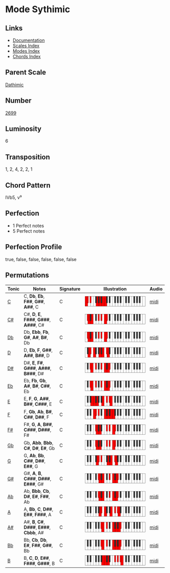 # Mode Sythimic

## Links

- [Documentation](README.md)
- [Scales Index](Scales.md)
- [Modes Index](Modes.md)
- [Chords Index](Chords.md)

## Parent Scale

[Dathimic](ScaleDathimic.md)

## Number

[2699](https://ianring.com/musictheory/scales/2699)

## Luminosity

6

## Transposition

1, 2, 4, 2, 2, 1

## Chord Pattern

IVb5, v⁰

## Perfection

- 1 Perfect notes
- 5 Perfect notes

## Perfection Profile

true, false, false, false, false, false

## Permutations

| Tonic | Notes | Signature | Illustration | Audio |
|-------|-------|-----------|--------------|-------|
| [C](ModeCNaturalSythimic.md) | C, **Db**, **Eb**, **F##**, **G##**, **A##**, C | C | ![CNaturalSythimic](ModeCNaturalSythimic.png) | [midi](https://github.com/edipermadi/music/blob/main/docs/ModeCNaturalSythimic.mid?raw=true) |
| [C#](ModeCSharpSythimic.md) | C#, **D**, **E**, **F###**, **G###**, **A###**, C# | C | ![CSharpSythimic](ModeCSharpSythimic.png) | [midi](https://github.com/edipermadi/music/blob/main/docs/ModeCSharpSythimic.mid?raw=true) |
| [Db](ModeDFlatSythimic.md) | Db, **Ebb**, **Fb**, **G#**, **A#**, **B#**, Db | C | ![DFlatSythimic](ModeDFlatSythimic.png) | [midi](https://github.com/edipermadi/music/blob/main/docs/ModeDFlatSythimic.mid?raw=true) |
| [D](ModeDNaturalSythimic.md) | D, **Eb**, **F**, **G##**, **A##**, **B##**, D | C | ![DNaturalSythimic](ModeDNaturalSythimic.png) | [midi](https://github.com/edipermadi/music/blob/main/docs/ModeDNaturalSythimic.mid?raw=true) |
| [D#](ModeDSharpSythimic.md) | D#, **E**, **F#**, **G###**, **A###**, **B###**, D# | C | ![DSharpSythimic](ModeDSharpSythimic.png) | [midi](https://github.com/edipermadi/music/blob/main/docs/ModeDSharpSythimic.mid?raw=true) |
| [Eb](ModeEFlatSythimic.md) | Eb, **Fb**, **Gb**, **A#**, **B#**, **C##**, Eb | C | ![EFlatSythimic](ModeEFlatSythimic.png) | [midi](https://github.com/edipermadi/music/blob/main/docs/ModeEFlatSythimic.mid?raw=true) |
| [E](ModeENaturalSythimic.md) | E, **F**, **G**, **A##**, **B##**, **C###**, E | C | ![ENaturalSythimic](ModeENaturalSythimic.png) | [midi](https://github.com/edipermadi/music/blob/main/docs/ModeENaturalSythimic.mid?raw=true) |
| [F](ModeFNaturalSythimic.md) | F, **Gb**, **Ab**, **B#**, **C##**, **D##**, F | C | ![FNaturalSythimic](ModeFNaturalSythimic.png) | [midi](https://github.com/edipermadi/music/blob/main/docs/ModeFNaturalSythimic.mid?raw=true) |
| [F#](ModeFSharpSythimic.md) | F#, **G**, **A**, **B##**, **C###**, **D###**, F# | C | ![FSharpSythimic](ModeFSharpSythimic.png) | [midi](https://github.com/edipermadi/music/blob/main/docs/ModeFSharpSythimic.mid?raw=true) |
| [Gb](ModeGFlatSythimic.md) | Gb, **Abb**, **Bbb**, **C#**, **D#**, **E#**, Gb | C | ![GFlatSythimic](ModeGFlatSythimic.png) | [midi](https://github.com/edipermadi/music/blob/main/docs/ModeGFlatSythimic.mid?raw=true) |
| [G](ModeGNaturalSythimic.md) | G, **Ab**, **Bb**, **C##**, **D##**, **E##**, G | C | ![GNaturalSythimic](ModeGNaturalSythimic.png) | [midi](https://github.com/edipermadi/music/blob/main/docs/ModeGNaturalSythimic.mid?raw=true) |
| [G#](ModeGSharpSythimic.md) | G#, **A**, **B**, **C###**, **D###**, **E###**, G# | C | ![GSharpSythimic](ModeGSharpSythimic.png) | [midi](https://github.com/edipermadi/music/blob/main/docs/ModeGSharpSythimic.mid?raw=true) |
| [Ab](ModeAFlatSythimic.md) | Ab, **Bbb**, **Cb**, **D#**, **E#**, **F##**, Ab | C | ![AFlatSythimic](ModeAFlatSythimic.png) | [midi](https://github.com/edipermadi/music/blob/main/docs/ModeAFlatSythimic.mid?raw=true) |
| [A](ModeANaturalSythimic.md) | A, **Bb**, **C**, **D##**, **E##**, **F###**, A | C | ![ANaturalSythimic](ModeANaturalSythimic.png) | [midi](https://github.com/edipermadi/music/blob/main/docs/ModeANaturalSythimic.mid?raw=true) |
| [A#](ModeASharpSythimic.md) | A#, **B**, **C#**, **D###**, **E###**, **Cbbb**, A# | C | ![ASharpSythimic](ModeASharpSythimic.png) | [midi](https://github.com/edipermadi/music/blob/main/docs/ModeASharpSythimic.mid?raw=true) |
| [Bb](ModeBFlatSythimic.md) | Bb, **Cb**, **Db**, **E#**, **F##**, **G##**, Bb | C | ![BFlatSythimic](ModeBFlatSythimic.png) | [midi](https://github.com/edipermadi/music/blob/main/docs/ModeBFlatSythimic.mid?raw=true) |
| [B](ModeBNaturalSythimic.md) | B, **C**, **D**, **E##**, **F###**, **G###**, B | C | ![BNaturalSythimic](ModeBNaturalSythimic.png) | [midi](https://github.com/edipermadi/music/blob/main/docs/ModeBNaturalSythimic.mid?raw=true) |
